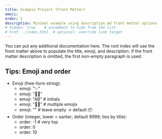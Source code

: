 ```yaml
---
title: Example Project (Front Matter)
emoji:
order: 2
description: Minimal example using description.md front matter options.
# hidden: true    # uncomment to hide from the list
# href: ./index.html  # optional: override link target
---
```


You can put any additional documentation here. The root index will use the
front matter above to populate the title, emoji, and description. If the
front matter description is omitted, the first non-empty paragraph is used.

## Tips: Emoji and order

- Emoji (free-form string):
  - emoji: "✨"
  - emoji: "🧑‍💻"
  - emoji: "AB"          # initials
  - emoji: "🌈🧪"        # multiple emojis
  - emoji: ""            # leave empty → default 📦
- Order (integer, lower = earlier; default 9999; ties by title):
  - order: -1  # very top
  - order: 0
  - order: 10
